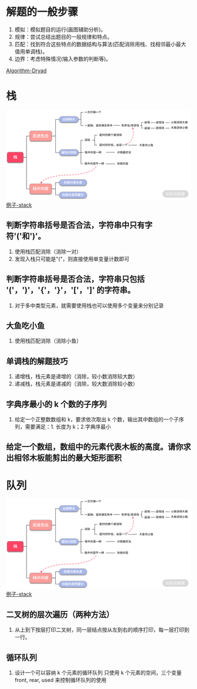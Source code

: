 # 解题的一般步骤

1.  模拟：模拟题目的运行(画图辅助分析)。
2.  规律：尝试总结出题目的一般规律和特点。
3.  匹配：找到符合这些特点的数据结构与算法(匹配消除用栈、找相邻最小最大值用单调栈)。
4.  边界：考虑特殊情况(输入参数的判断等)。

[Algorithm-Dryad](https://github.com/lagoueduCol/Algorithm-Dryad)

# 栈
![](./img/stack.png)
[例子-stack](./stack.js)
## 判断字符串括号是否合法，字符串中只有字符'('和')'。

1.  使用栈匹配消除（消除一对）
2.  发现入栈只可能是"("，则直接使用单变量计数即可

## 判断字符串括号是否合法，字符串只包括 '('，')'，'{'，'}'，'['，']' 的字符串。

1.  对于多中类型元素，就需要使用栈也可以使用多个变量来分别记录

## 大鱼吃小鱼

1.  使用栈匹配消除（消除小鱼）


## 单调栈的解题技巧

1.  递增栈，栈元素是递增的（消除，较小数消除较大数）
2.  递减栈，栈元素是递减的（消除，较大数消除较小数）

## 字典序最小的 k 个数的子序列
1.  给定一个正整数数组和 k，要求依次取出 k 个数，输出其中数组的一个子序列，需要满足：1. 长度为 k；2.字典序最小

##  给定一个数组，数组中的元素代表木板的高度。请你求出相邻木板能剪出的最大矩形面积

# 队列
![](./img/stack.png)
[例子-stack](./stack.js)
##  二叉树的层次遍历（两种方法）
1.  从上到下按层打印二叉树，同一层结点按从左到右的顺序打印，每一层打印到一行。
##  循环队列
1.  设计一个可以容纳 k 个元素的循环队列
只使用 k 个元素的空间，三个变量 front, rear, used 来控制循环队列的使用
